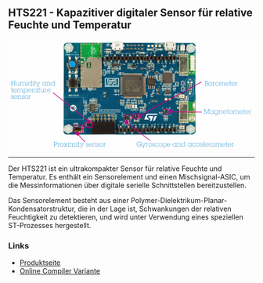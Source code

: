 HTS221 - Kapazitiver digitaler Sensor für relative Feuchte und Temperatur
-------------------------------------------------------------------------

![](../../images/sensors/Board.png)

- - -

Der HTS221 ist ein ultrakompakter Sensor für relative Feuchte und Temperatur. Es enthält ein Sensorelement und einen Mischsignal-ASIC, um die Messinformationen über digitale serielle Schnittstellen bereitzustellen.

Das Sensorelement besteht aus einer Polymer-Dielektrikum-Planar-Kondensatorstruktur, die in der Lage ist, Schwankungen der relativen Feuchtigkeit zu detektieren, und wird unter Verwendung eines speziellen ST-Prozesses hergestellt.

### Links

* [Produktseite](https://www.st.com/en/mems-and-sensors/hts221.html)
* [Online Compiler Variante](https://os.mbed.com/teams/Disco-L475VG-IOT/code/HTS221/)